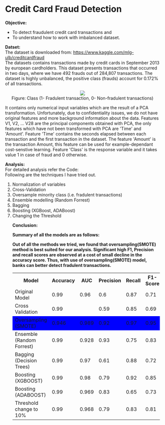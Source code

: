 <h1> Credit Card Fraud Detection</h1>

<b>Objective:</b><br>
<ul><li>To detect fraudulent credit card transactions and 
 <li>To understand how to work with imbalanced dataset.</ul>


<b>Datset:</b>
<br>The dataset is downloaded from: https://www.kaggle.com/mlg-ulb/creditcardfraud
<br> The datasets contains transactions made by credit cards in September 2013 by european cardholders. This dataset presents transactions that occurred in two days, where we have 492 frauds out of 284,807 transactions. The dataset is highly unbalanced, the positive class (frauds) account for 0.172% of all transactions.

<p align="center"><img src="https://github.com/kpratikin/Credit-Card-Fraud/blob/master/Class_split.PNG">
 <br>Figure: Class (1- Fradulent transaction, 0- Non-fradulent transactions)
 </p>

It contains only numerical input variables which are the result of a PCA transformation. Unfortunately, due to confidentiality issues, we do not have original features and more background information about the data. Features V1, V2, ... V28 are the principal components obtained with PCA, the only features which have not been transformed with PCA are 'Time' and 'Amount'. Feature 'Time' contains the seconds elapsed between each transaction and the first transaction in the dataset. The feature 'Amount' is the transaction Amount, this feature can be used for example-dependant cost-senstive learning. Feature 'Class' is the response variable and it takes value 1 in case of fraud and 0 otherwise.

<b>Analysis:</b>
<br> For detailed analysis refer the Code:
<br>Following are the techniques I have tried out.
<ol><li> Normalization of variables
    <li> Cross-Validation
    <li> Oversample minority class (i.e. fradulent transactions)
    <li> Ensemble modelling (Random Forrest)
    <li> Bagging
    <li> Boosting (XGBoost, ADABoost)
    <li> Changing the Threshold


<b>Conclusion:

Summary of all the models are as follows:
<p><table style="width:100%">
  <tr>
    <th>Model</th>
    <th>Accuracy</th>
    <th>AUC</th> 
    <th>Precision</th>
    <th>Recall</th>
    <th>F1-Score</th>
  </tr>
  <tr>
    <td>Original Model</td>
    <td>0.99</td> 
    <td>0.96</td>
      <td>0.6</td>
      <td>0.87</td>
      <td>0.71</td>
  </tr>
    
  <tr>
    <td>Cross Validation</td>
    <td>0.99</td> 
    <td></td>
      <td>0.59</td>
      <td>0.85</td>
      <td>0.69</td>
  </tr>
  
  <tr bgcolor="blue">
   <font color='red'>
    <td>Oversampling (SMOTE)</td>
    <td>0.946</td> 
    <td>0.989</td>
      <td>0.92</td>
      <td>0.97</td>
      <td>0.95</td>
    </font color='red'>
  </tr>
  
   <tr>
    <td>Ensemble (Random Forrest)</td>
    <td>0.99</td> 
    <td>0.928</td>
      <td>0.93</td>
      <td>0.75</td>
      <td>0.83</td>
  </tr>
  
   <tr>
    <td>Bagging (Decision Trees)</td>
    <td>0.99</td> 
    <td>0.97</td>
      <td>0.61</td>
      <td>0.88</td>
      <td>0.72</td>
  </tr>
  
  <tr>
    <td>Boosting (XGBOOST)</td>
    <td>0.99</td> 
    <td>0.98</td>
      <td>0.79</td>
      <td>0.92</td>
      <td>0.85</td>
  </tr>
  
  <tr>
    <td>Boosting (ADABOOST)</td>
    <td>0.99</td> 
    <td>0.969</td>
      <td>0.83</td>
      <td>0.65</td>
      <td>0.73</td>
  </tr>
  
  <tr>
    <td>Threshold change to 10%</td>
    <td>0.99</td> 
    <td>0.968</td>
      <td>0.79</td>
      <td>0.83</td>
      <td>0.81</td>
  </tr>
</p>
<b><p>Out of all the methods we tried, we found that oversampling(SMOTE) method is best suited for our analysis. Significant high F1, Precision and recall scores are observed at a cost of small decline in the accuracy score.
Thus, with use of oversampling(SMOTE) model, banks can better detect fradulent transactions.
